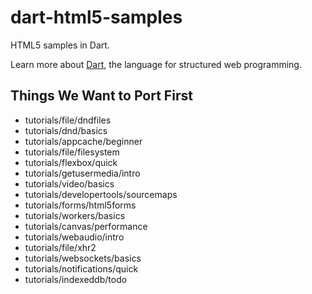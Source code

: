 dart-html5-samples
==================

HTML5 samples in Dart.

Learn more about [Dart](http://www.dartlang.org),
the language for structured web programming.

Things We Want to Port First
----------------------------

 * tutorials/file/dndfiles
 * tutorials/dnd/basics
 * tutorials/appcache/beginner
 * tutorials/file/filesystem
 * tutorials/flexbox/quick
 * tutorials/getusermedia/intro
 * tutorials/video/basics
 * tutorials/developertools/sourcemaps
 * tutorials/forms/html5forms
 * tutorials/workers/basics
 * tutorials/canvas/performance
 * tutorials/webaudio/intro
 * tutorials/file/xhr2
 * tutorials/websockets/basics
 * tutorials/notifications/quick
 * tutorials/indexeddb/todo
